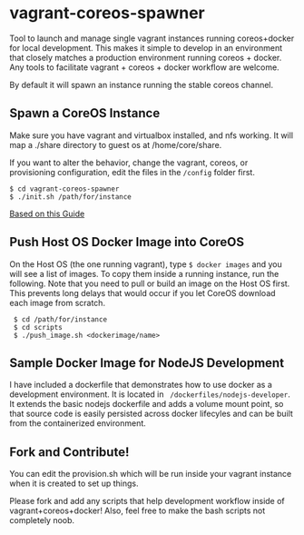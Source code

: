 vagrant-coreos-spawner
======================

Tool to launch and manage single vagrant instances running coreos+docker for local development. This makes it simple to develop in an environment that closely matches a production environment running coreos + docker. Any tools to facilitate vagrant + coreos + docker workflow are welcome. 

By default it will spawn an instance running the stable coreos channel.

## Spawn a CoreOS Instance

Make sure you have vagrant and virtualbox installed, and nfs working. It will map a ./share directory to guest os at /home/core/share. 

If you want to alter the behavior, change the vagrant, coreos, or provisioning configuration, edit the files in the ```/config``` folder first.

``` 
$ cd vagrant-coreos-spawner
$ ./init.sh /path/for/instance 
```
[Based on this Guide](https://coreos.com/docs/running-coreos/platforms/vagrant/#single-machine)

## Push Host OS Docker Image into CoreOS

On the Host OS (the one running vagrant), type `` $ docker images `` and you will see a list of images. To copy them inside a running instance, run the following. Note that you need to pull or build an image on the Host OS first. This prevents long delays that would occur if you let CoreOS download each image from scratch.

```
 $ cd /path/for/instance
 $ cd scripts
 $ ./push_image.sh <dockerimage/name>
```

## Sample Docker Image for NodeJS Development

I have included a dockerfile that demonstrates how to use docker as a development environment. It is located in `` /dockerfiles/nodejs-developer``. It extends the basic nodejs dockerfile and adds a volume mount point, so that source code is easily persisted across docker lifecyles and can be built from the containerized environment.

## Fork and Contribute!

You can edit the provision.sh which will be run inside your vagrant instance when it is created to set up things.

Please fork and add any scripts that help development workflow inside of vagrant+coreos+docker! Also, feel free to make the bash scripts not completely noob.
